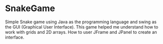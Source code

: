 # SnakeGame

Simple Snake game using Java as the programming language and swing as the GUI (Graphical User Interface). This game helped me understand how to work with grids and 2D arrays. How to user JFrame and JPanel to create an interface. 
